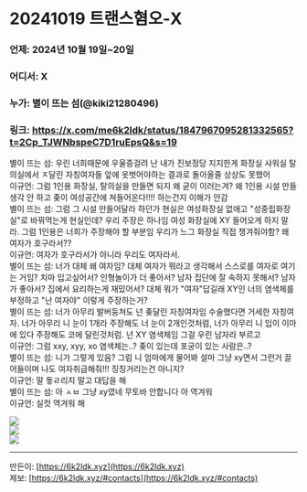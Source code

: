 # 20241019 트랜스혐오-X
### 언제: 2024년 10월 19일~20일
### 어디서: X
### 누가: 별이 뜨는 섬(@kiki21280496)
### 링크: https://x.com/me6k2ldk/status/1847967095281332565?t=2Cp_TJWNbspeC7D1ruEpsQ&s=19

별이 뜨는 섬: 우린 너희때문에 우울증걸려 난 내가 진보정당 지지한게 화장실 샤워실 탈의실에서 ㅈ달린 자칭여자들 앞에 옷벗어야하는 결과로 돌아올줄 상상도 못했어<br>
이규언: 그럼 1인용 화장실, 탈의실을 만들면 되지 왜 굳이 이러는겨? 왜 1인용 시설 만들 생각 안 하고 좆이 여성공간에 쳐들어온다!!!! 하는건지 이해가 안감<br>
별이 뜨는 섬: 그럼 그 시설 만들어달라 하던가 현실은 여성화장실 없애고 "성중립화장실"로 바꿔먹는게 현실인데? 우리 주장은 하나임 여성 화장실에 XY 들어오게 하지 말라. 그럼 1인용은 너희가 주장해야 할 부분임 우리가 느그 화장실 직접 챙겨줘야함? 왜 여자가 호구라서??<br>
이규언: 여자가 호구라서가 아니라 우리도 여자라서.<br>
별이 뜨는 섬: 너가 대체 왜 여자임? 대체 여자가 뭐라고 생각해서 스스로를 여자로 여기는 거임? 치마 입고싶어서? 인형놀이가 더 좋아서? 남자 집단에 잘 속하지 못해서? 남자가 좋아서? 집에서 요리하는게 재밌어서? 대체 뭐가 "여자"답길래 XY인 너의 염색체를 부정하고 "난 여자야" 이렇게 주장하는거?<br>
별이 뜨는 섬: 너가 아무리 발버둥쳐도 넌 좆달린 자칭여자임 수술했다면 거세한 자칭여자. 너가 아무리 니 눈이 1개라 주장해도 너 눈이 2개인것처럼, 너가 아무리 니 입이 이마에 있다 주장해도 코에 달린것처럼. 넌 XY 염색체임 그걸 우린 남자라 부르고<br>
이규언: 그럼 xxy, xyy, xo 염색체는..? 좆이 있는데 포궁이 있는 사람은..?<br>
별이 뜨는 섬: 니가 그렇게 있음? 그럼 니 엄마에게 물어봐 설마 그냥 xy면서 그런거 끌어들이며 나도 여자취급해줘!!! 징징거리는건 아니지?<br>
이규언: 말 돟ㄹ리지 말고 대답을 해 <br>
별이 뜨는 섬: 아 ㅅㅂ 그냥 xy였네 무토바 안합니다 아 역겨워<br>
이규언: 실컷 역겨워 해

![](https://archive.6k2ldk.xyz/hate/20241019-trans-x/1.jpg)<br>
![](https://archive.6k2ldk.xyz/hate/20241019-trans-x/2.jpg)<br>
![](https://archive.6k2ldk.xyz/hate/20241019-trans-x/3.jpg)<br>

------------------
만든이: [https://6k2ldk.xyz](https://6k2ldk.xyz) <br>
제보: [https://6k2ldk.xyz/#contacts](https://6k2ldk.xyz/#contacts)
